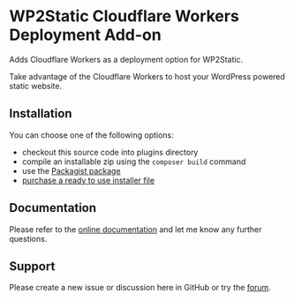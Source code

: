 # WP2Static Cloudflare Workers Deployment Add-on

Adds Cloudflare Workers as a deployment option for WP2Static.

Take advantage of the Cloudflare Workers to host your WordPress
 powered static website.

## Installation

You can choose one of the following options:

 - checkout this source code into plugins directory
 - compile an installable zip using the `composer build` command
 - use the [Packagist package](https://packagist.org/packages/leonstafford/wp2static-addon-cloudflare-workers) 
 - [purchase a ready to use installer file](https://wp2static.com/download)

## Documentation

Please refer to the [online documentation](https://wp2static.com/addons/cloudflare-workers/) and let me know any further questions.


## Support

Please create a new issue or discussion here in GitHub or try the [forum](https://staticword.press).
